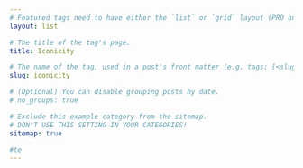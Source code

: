 ```yaml
---
# Featured tags need to have either the `list` or `grid` layout (PRO only).fsd
layout: list

# The title of the tag's page.
title: Iconicity

# The name of the tag, used in a post's front matter (e.g. tags: [<slug>]).
slug: iconicity

# (Optional) You can disable grouping posts by date.
# no_groups: true

# Exclude this example category from the sitemap.
# DON'T USE THIS SETTING IN YOUR CATEGORIES!
sitemap: true

#te
---
```

